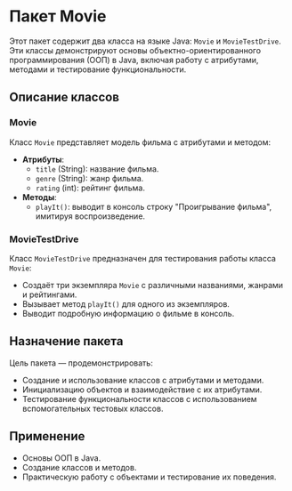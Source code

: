# Пакет Movie

Этот пакет содержит два класса на языке Java: `Movie` и `MovieTestDrive`. Эти классы демонстрируют основы объектно-ориентированного программирования (ООП) в Java, включая работу с атрибутами, методами и тестирование функциональности.

## Описание классов

### Movie
Класс `Movie` представляет модель фильма с атрибутами и методом:
- **Атрибуты**:
    - `title` (String): название фильма.
    - `genre` (String): жанр фильма.
    - `rating` (int): рейтинг фильма.
- **Методы**:
    - `playIt()`: выводит в консоль строку "Проигрывание фильма", имитируя воспроизведение.

### MovieTestDrive
Класс `MovieTestDrive` предназначен для тестирования работы класса `Movie`:
- Создаёт три экземпляра `Movie` с различными названиями, жанрами и рейтингами.
- Вызывает метод `playIt()` для одного из экземпляров.
- Выводит подробную информацию о фильме в консоль.

## Назначение пакета
Цель пакета — продемонстрировать:
- Создание и использование классов с атрибутами и методами.
- Инициализацию объектов и взаимодействие с их атрибутами.
- Тестирование функциональности классов с использованием вспомогательных тестовых классов.

## Применение
- Основы ООП в Java.
- Создание классов и методов.
- Практическую работу с объектами и тестирование их поведения.
